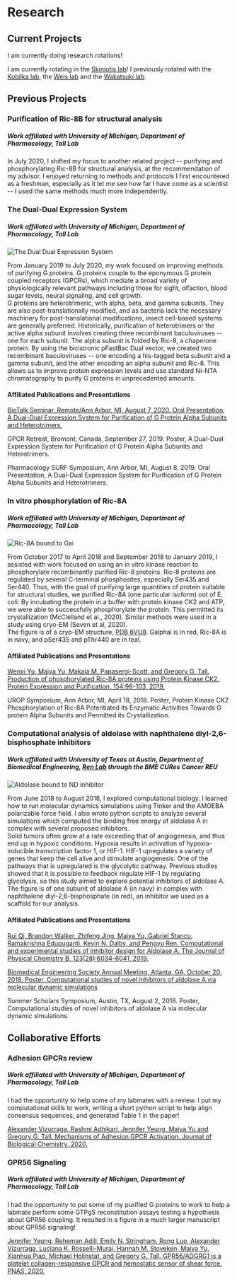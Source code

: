 # Research

## Current Projects

I am currently doing research rotations!

I am currently rotating in the [Skiniotis lab](https://med.stanford.edu/skiniotislab.html)!
I previously rotated with the [Kobilka lab](https://med.stanford.edu/kobilkalab.html), the [Weis lab](https://med.stanford.edu/weis.html) and the [Wakatsuki lab](https://med.stanford.edu/wakatsukilab.html).

## Previous Projects

### Purification of Ric-8B for structural analysis
##### Work affiliated with University of Michigan, Department of Pharmacology, Tall Lab

In July 2020, I shifted my focus to another related project -- purifying and phosphorylating Ric-8B for structural analysis, at the recommendation of my advisor. I enjoyed returning to methods and protocols I first encountered as a freshman, especially as it  let me see how far I have come as a scientist -- I used the same methods much more independently.


### The Dual-Dual Expression System
##### Work affiliated with University of Michigan, Department of Pharmacology, Tall Lab

![The Dual Dual Expression System](/images/dual_dual.png)

From January 2019 to July 2020, my work focused on improving methods of purifying G proteins. G proteins couple to the eponymous G protein coupled receptors (GPCRs), which mediate a broad variety of physiologically relevant pathways including those for sight, olfaction, blood sugar levels, neural signaling, and cell growth.  
G proteins are heterotrimeric, with alpha, beta, and gamma subunits. They are also post-translationally modified, and as bacteria lack the necessary machinery for post-translational modifications, insect cell-based systems are generally preferred. Historically, purification of heterotrimers or the active alpha subunit involves creating three recombinant baculoviruses -- one for each subunit.
The alpha subunit is folded by Ric-8, a chaperone protein. By using the bicistronic pFastBac Dual vector, we created two recombinant baculoviruses -- one encoding a his-tagged beta subunit and a gamma subunit, and the other encoding an alpha subunit and Ric-8. This allows us to improve protein expression levels and use standard Ni-NTA chromatography to purify G proteins in unprecedented amounts.

#### Affiliated Publications and Presentations
[BioTalk Seminar, Remote/Ann Arbor, MI, August 7, 2020. Oral Presentation, A Dual-Dual Expression System for Purification of G Protein Alpha Subunits and Heterotrimers.](https://bluejeans.com/playback/s/nYsqIly05vnL9nQTNXOD6xTEAMO9LKIwdqabVCjXslARDOVfXWl9dE0X3P2bBjKd)

GPCR Retreat, Bromont, Canada, September 27, 2019. Poster, A Dual-Dual Expression System for Purification of G Protein Alpha Subunits and Heterotrimers.

Pharmacology SURF Symposium, Ann Arbor, MI, August 8, 2019. Oral Presentation, A Dual-Dual Expression System for Purification of G Protein Alpha Subunits and Heterotrimers.

### In vitro phosphorylation of Ric-8A
##### Work affiliated with University of Michigan, Department of Pharmacology, Tall Lab

![Ric-8A bound to Gai](/images/ric-8.png)

From October 2017 to April 2018 and September 2018 to January 2019, I assisted with work focused on using an in vitro kinase reaction to phosphorylate recombinantly purified Ric-8 proteins. Ric-8 proteins are regulated by several C-terminal phosphosites, especially Ser435 and Ser440. Thus, with the goal of purifying large quantities of protein suitable for structural studies, we purified Ric-8A (one particular isoform) out of E. coli. By incubating the protein in a buffer with protein kinase CK2 and ATP, we were able to successfully phosphorylate the protein. This permitted its crystallization (McClelland et al.,  2020). Similar methods were used in a study using cryo-EM (Seven et al, 2020).  
The figure is of a cryo-EM structure, [PDB 6VU8](https://www.rcsb.org/structure/6VU8). Galphai is in red, Ric-8A is in navy, and pSer435 and pThr440 are in teal.

#### Affiliated Publications and Presentations

[Wenxi Yu, Maiya Yu, Makaia M. Papasergi-Scott, and Gregory G. Tall. Production of phosphorylated Ric-8A proteins using Protein Kinase CK2. Protein Expression and Purification, 154:98-103, 2019.](https://doi.org/10.1016/j.pep.2018.10.002)

UROP Symposium, Ann Arbor, MI, April 18, 2018. Poster, Protein Kinase CK2 Phosphorylation of Ric-8A Potentiated its Enzymatic Activities Towards G protein Alpha Subunits and Permitted its Crystallization.

### Computational analysis of aldolase with naphthalene diyl-2,6-bisphosphate inhibitors

##### Work affiliated with University of Texas at Austin, Department of Biomedical Engineering, [Ren Lab](https://biomol.bme.utexas.edu/) through the BME CURes Cancer REU

![Aldolase bound to ND inhibitor](/images/aldolase-nd.png)

From June 2018 to August 2018, I explored computational biology. I learned how to run molecular dynamics simulations using Tinker and the AMOEBA polarizable force field. I also wrote python scripts to analyze several simulations which computed the binding free energy of aldolase A in complex with several proposed inhibitors.  
Solid tumors often grow at a rate exceeding that of angiogenesis, and thus end up in hypoxic conditions. Hypoxia results in activation of hypoxia-inducible transcription factor 1, or HIF-1. HIF-1 upregulates a variety of genes that keep the cell alive and stimulate angiogenesis. One of the pathways that is upregulated is the glycolytic pathway. Previous studies showed that it is possible to feedback regulate HIF-1 by regulating glycolysis, so this study aimed to explore potential inhibitors of aldolase A.  
The figure is of one subunit of aldolase A (in navy)  in complex with naphthalene diyl-2,6-bisphosphate (in red), an inhibitor we used as a scaffold for our analysis.  

#### Affiliated Publications and Presentations

[Rui Qi, Brandon Walker, Zhifeng Jing, Maiya Yu, Gabriel Stancu, Ramakrishna Edupuganti, Kevin N. Dalby, and Pengyu Ren. Computational and experimental studies of inhibitor design for Aldolase A. The Journal of Physical Chemistry B, 123(28):6034-6041, 2019.](https://doi.org/10.1021/acs.jpcb.9b04551)

[Biomedical Engineering Society Annual Meeting, Atlanta, GA, October 20, 2018. Poster, Computational studies of novel inhibitors of aldolase A via molecular dynamic simulations](https://www.youtube.com/watch?v=K8o4cVwNzX4)

Summer Scholars Symposium, Austin, TX, August 2, 2018. Poster, Computational studies of novel inhibitors of aldolase A via molecular dynamic simulations.


## Collaborative Efforts

### Adhesion GPCRs review
##### Work affiliated with University of Michigan, Department of Pharmacology, Tall Lab

I had the opportunity to help some of my labmates with a review. I put my computational skills to work, writing a short python script to help align consensus sequences, and generated Table 1 in the paper!

[Alexander Vizurraga, Rashmi Adhikari, Jennifer Yeung, Maiya Yu and Gregory G. Tall. Mechanisms of Adhesion GPCR Activation. Journal of Biological Chemistry, 2020. ](https://www.jbc.org/content/295/41/14065)

### GPR56 Signaling
##### Work affiliated with University of Michigan, Department of Pharmacology, Tall Lab

I had the opportunity to put some of my purified G proteins to work to help a labmate perform some GTPgS reconstitution assays testing a hypothesis about GPR56 coupling. It resulted in a figure in a much larger manuscript about GPR56 signaling!

[Jennifer Yeung,  Reheman Adili, Emily N. Stringham, Rong Luo, Alexander Vizurraga, Luciana K. Rosselli-Murai, Hannah M. Stoveken,  Maiya Yu, Xianhua Piao,  Michael Holinstat, and Gregory G. Tall. GPR56/ADGRG1 is a platelet collagen-responsive GPCR and hemostatic sensor of shear force. PNAS, 2020.](https://www.pnas.org/content/117/45/28275)
